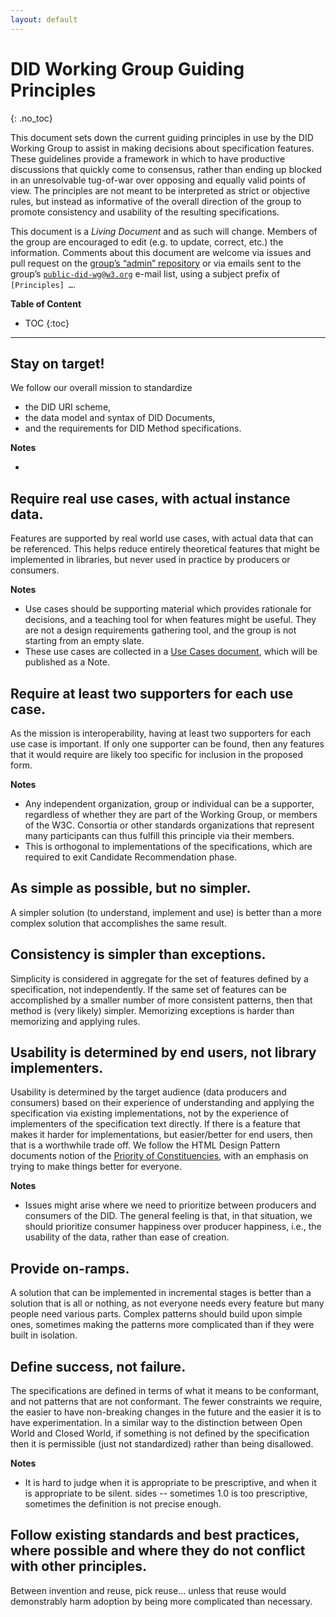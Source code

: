 ```yaml
---
layout: default
---
```


# DID Working Group Guiding Principles
{: .no_toc}

This document sets down the current guiding principles in use by the DID
Working Group to assist in making decisions about specification features.
These guidelines provide a framework in which to have productive
discussions that quickly come to consensus, rather than ending up blocked
in an unresolvable tug-of-war over opposing and equally valid points of
view. The principles are not meant to be interpreted as strict or objective
rules, but instead as informative of the overall direction of the group to
promote consistency and usability of the resulting specifications. 

This document is a *Living Document* and as such will change. Members of
the group are encouraged to edit (e.g. to update, correct, etc.) the
information. Comments about this document are welcome via issues and pull
request on the [group’s “admin” repository](https://github.com/w3c/did-wg/)
or via emails sent to the group’s
[`public-did-wg@w3.org`](mailto:public-did-wg@w3.org) e-mail list, using a
subject prefix of <code>[Principles] …</code>.

**Table of Content**
* TOC
{:toc}

---

## Stay on target!

We follow our overall mission to standardize
* the DID URI scheme, 
* the data model and syntax of DID Documents, 
* and the requirements for DID Method specifications.

**Notes**

* 

## Require real use cases, with actual instance data.

Features are supported by real world use cases, with actual data that can
be referenced. This helps reduce entirely theoretical features that might
be implemented in libraries, but never used in practice by producers or
consumers.

**Notes**

* Use cases should be supporting material which provides rationale for
    decisions, and a teaching tool for when features might be useful. They
    are not a design requirements gathering tool, and the group is not
    starting from an empty slate.
* These use cases are collected in a [Use Cases document](https://github.com/w3c/did-use-cases),
    which will be published as a Note.

## Require at least two supporters for each use case.

As the mission is interoperability, having at least two supporters for each
use case is important. If only one supporter can be found, then any
features that it would require are likely too specific for inclusion in the
proposed form.

**Notes**

* Any independent organization, group or individual can be a supporter,
    regardless of whether they are part of the Working Group, or members of
    the W3C. Consortia or other standards organizations that represent many
    participants can thus fulfill this principle via their members.
* This is orthogonal to implementations of the specifications, which are
    required to exit Candidate Recommendation phase.

## As simple as possible, but no simpler.

A simpler solution (to understand, implement and use) is better than a more
complex solution that accomplishes the same result.

## Consistency is simpler than exceptions.

Simplicity is considered in aggregate for the set of features defined by a
specification, not independently.  If the same set of features can be
accomplished by a smaller number of more consistent patterns, then that
method is (very likely) simpler. Memorizing exceptions is harder than
memorizing and applying rules.

## Usability is determined by end users, not library implementers.

Usability is determined by the target audience (data producers and
consumers) based on their experience of understanding and applying the
specification via existing implementations, not by the experience of
implementers of the specification text directly. If there is a feature
that makes it harder for implementations, but easier/better for end users,
then that is a worthwhile trade off. We follow the HTML Design Pattern
documents notion of the 
[Priority of Constituencies](https://www.w3.org/TR/html-design-principles/#priority-of-constituencies),
with an emphasis on trying to make things better for everyone. 

**Notes**

* Issues might arise where we need to prioritize between producers and
consumers of the DID. The general feeling is that, in that situation, we
should prioritize consumer happiness over producer happiness, i.e., the
usability of the data, rather than ease of creation.
  

## Provide on-ramps.

A solution that can be implemented in incremental stages is better than a
solution that is all or nothing, as not everyone needs every feature but
many people need various parts. Complex patterns should build upon simple
ones, sometimes making the patterns more complicated than if they were
built in isolation.

## Define success, not failure.

The specifications are defined in terms of what it means to be conformant,
and not patterns that are not conformant. The fewer constraints we require,
the easier to have non-breaking changes in the future and the easier it is
to have experimentation. In a similar way to the distinction between Open
World and Closed World, if something is not defined by the specification
then it is permissible (just not standardized) rather than being disallowed.

**Notes**

* It is hard to judge when it is appropriate to be prescriptive, and when
    it is appropriate to be silent.
    sides -- sometimes 1.0 is too prescriptive, sometimes the definition is
    not precise enough.

## Follow existing standards and best practices, where possible and where they do not conflict with other principles.

Between invention and reuse, pick reuse... unless that reuse would
demonstrably harm adoption by being more complicated than necessary.

